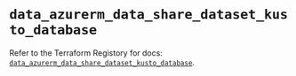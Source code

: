 # `data_azurerm_data_share_dataset_kusto_database`

Refer to the Terraform Registory for docs: [`data_azurerm_data_share_dataset_kusto_database`](https://registry.terraform.io/providers/hashicorp/azurerm/3.78.0/docs/data-sources/data_share_dataset_kusto_database).
